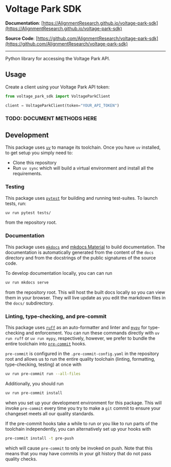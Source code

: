 # Voltage Park SDK

**Documentation**: [https://AlignmentResearch.github.io/voltage-park-sdk](https://AlignmentResearch.github.io/voltage-park-sdk)

**Source Code**: [https://github.com/AlignmentResearch/voltage-park-sdk](https://github.com/AlignmentResearch/voltage-park-sdk)

---

Python library for accessing the Voltage Park API.

## Usage

Create a client using your Voltage Park API token:

```python
from voltage_park_sdk import VoltageParkClient

client = VoltageParkClient(token="YOUR_API_TOKEN")
```

### TODO: DOCUMENT METHODS HERE

## Development

This package uses [`uv`](https://docs.astral.sh/uv) to manage its toolchain.
Once you have `uv` installed, to get setup you simply need to:

* Clone this repository
* Run `uv sync` which will build a virtual environment and install all the
  requirements.

### Testing

This package uses [`pytest`](https://docs.pytest.org/en/stable/) for building
and running test-suites. To launch tests, run:

```sh
uv run pytest tests/
```

from the repository root.

### Documentation

This package uses [`mkdocs`](https://www.mkdocs.org) and
[mkdocs Material](https://squidfunk.github.io/mkdocs-material/) to build
documentation. The documentation is automatically generated from the content
of the `docs` directory and from the docstrings of the public signatures of the
source code.

To develop documentation locally, you can can run

```sh
uv run mkdocs serve
```

from the repository root. This will host the built docs locally so you can
view them in your browser. They will live update as you edit the markdown
files in the `docs/` subdirectory.

### Linting, type-checking, and pre-commit

This package uses [`ruff`](https://docs.astral.sh/ruff/) as an auto-formatter
and linter and [`mypy`](https://mypy-lang.org/) for type-checking and
enforcement. You can run these commands directly with `uv run ruff` or
`uv run mypy`, respectively, however, we prefer to bundle the entire toolchain
into [`pre-commit`](https://pre-commit.com/) hooks.

`pre-commit` is configured in the `.pre-commit-config.yaml` in the repository
root and allows us to run the entire quality toolchain (linting, formatting,
type-checking, testing) at once with

```sh
uv run pre-commit run --all-files
```

Additionally, you should run

```sh
uv run pre-commit install
```

when you set up your development environment for this package. This will
invoke `pre-commit` every time you try to make a `git` commit to ensure
your changeset meets all our quality standards.

If the pre-commit hooks take a while to run or you like to run parts of
the toolchain independently, you can alternatively set up your hooks with

```sh
pre-commit install -t pre-push
```

which will cause `pre-commit` to only be invoked on push. Note that this
means that you may have commits in your git history that do not pass quality
checks.
